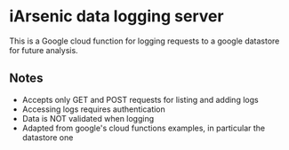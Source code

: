 # iArsenic data logging server

This is a Google cloud function for logging requests to a google datastore for
future analysis.

## Notes

* Accepts only GET and POST requests for listing and adding logs
* Accessing logs requires authentication
* Data is NOT validated when logging
* Adapted from google's cloud functions examples, in particular the datastore one
